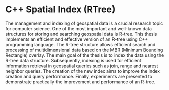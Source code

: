# C++ Spatial Index (RTree)

The management and indexing of geospatial data is a crucial research topic for computer science.
One of the most important and well-known data structures
for storing and searching geospatial data is R-tree.
This thesis implements an efficient and effective
version of an R-tree using C++ programming language.
The R-tree structure allows efficient search and processing of multidimensional
data based on the MBR (Minimum Bounding Rectangle) overlay.
The main goal of the thesis is to index the data using the R-tree data structure.
Subsequently, indexing is used for efficient information retrieval in geospatial
queries such as join, range and nearest neighbor queries.
The creation of the new index aims to improve the index creation and query performance.
Finally, experiments are presented to demonstrate practically the improvement and
performance of an R-tree.